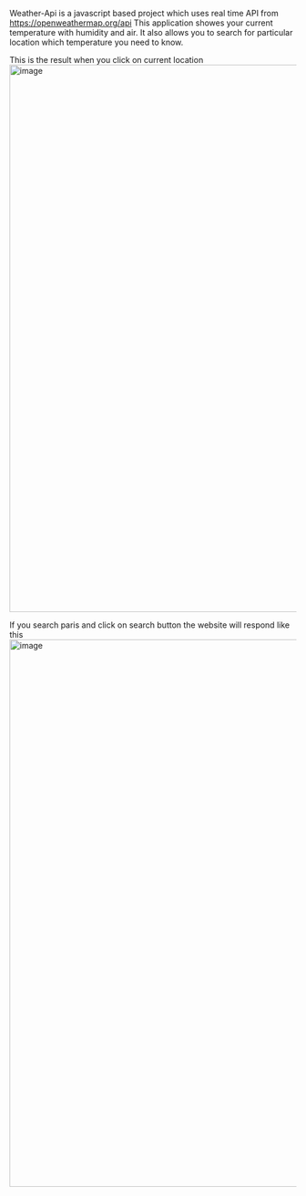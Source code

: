Weather-Api is a javascript based project which uses real time API from https://openweathermap.org/api
This application showes your current temperature with humidity and air.
It also allows you to search for particular location which temperature you need to know.

This is the result when you click on current location
<img width="960" alt="image" src="https://github.com/dhhruvii/weather-application/assets/130074407/77d15147-47ed-434a-8519-7ef55f68df8c">

If you search paris and click on search button the website will respond like this
<img width="960" alt="image" src="https://github.com/dhhruvii/weather-application/assets/130074407/5eb4d08f-1213-4fa9-a983-235f396be9bf">


